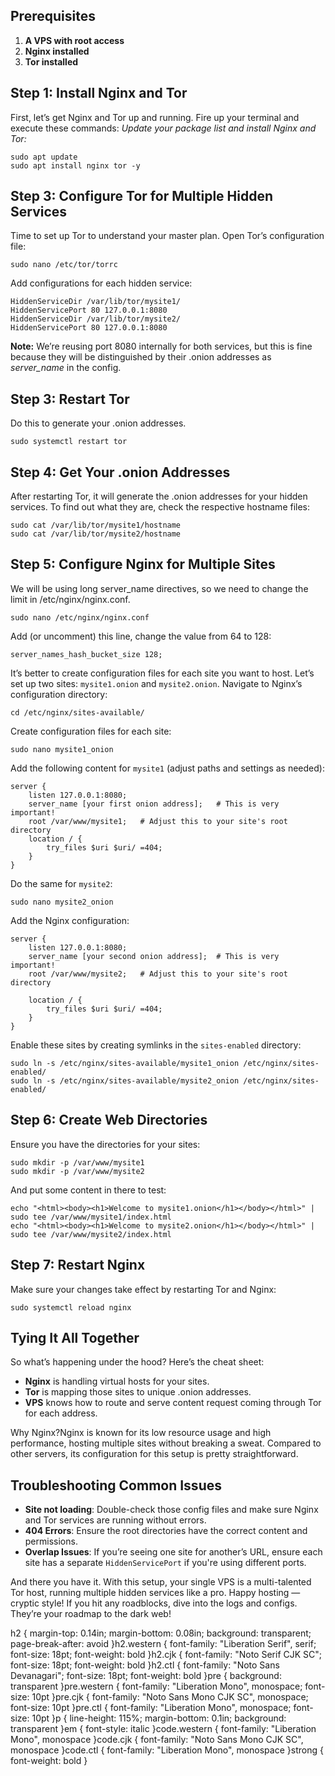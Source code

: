 ## Prerequisites

1.  **A VPS with root access**
2.  **Nginx installed**
3.  **Tor installed**

## Step 1: Install Nginx and Tor

First, let’s get Nginx and Tor up and running. Fire up your terminal and execute these commands:
_Update your package list and install Nginx and Tor:_
```
sudo apt update
sudo apt install nginx tor -y
```
## Step 3: Configure Tor for Multiple Hidden Services

Time to set up Tor to understand your master plan. Open Tor’s configuration file:
```
sudo nano /etc/tor/torrc
```
Add configurations for each hidden service:
```
HiddenServiceDir /var/lib/tor/mysite1/
HiddenServicePort 80 127.0.0.1:8080
HiddenServiceDir /var/lib/tor/mysite2/
HiddenServicePort 80 127.0.0.1:8080
```
**Note:** We’re reusing port 8080 internally for both services, but this is fine because they will be distinguished by their .onion addresses as _server_name_ in the config.

## Step 3: Restart Tor

Do this to generate your .onion addresses.
```
sudo systemctl restart tor
```
## Step 4: Get Your .onion Addresses

After restarting Tor, it will generate the .onion addresses for your hidden services. To find out what they are, check the respective hostname files:
```
sudo cat /var/lib/tor/mysite1/hostname
sudo cat /var/lib/tor/mysite2/hostname
```
## Step 5: Configure Nginx for Multiple Sites
We will be using long server_name directives, so we need to change the limit in /etc/nginx/nginx.conf.
```
sudo nano /etc/nginx/nginx.conf
```
Add (or uncomment) this line, change the value from 64 to 128:
```
server_names_hash_bucket_size 128;
```
It’s better to create configuration files for each site you want to host. Let’s set up two sites: `mysite1.onion` and `mysite2.onion`.
Navigate to Nginx’s configuration directory:
```
cd /etc/nginx/sites-available/
```
Create configuration files for each site:
```
sudo nano mysite1_onion
```
Add the following content for `mysite1` (adjust paths and settings as needed):
```
server {
    listen 127.0.0.1:8080;
    server_name [your first onion address];   # This is very important!
    root /var/www/mysite1;   # Adjust this to your site's root directory
    location / {
        try_files $uri $uri/ =404;
    }
}
```
Do the same for `mysite2`:
```
sudo nano mysite2_onion
```
Add the Nginx configuration:
```
server {
    listen 127.0.0.1:8080;
    server_name [your second onion address];  # This is very important!
    root /var/www/mysite2;   # Adjust this to your site's root directory

    location / {
        try_files $uri $uri/ =404;
    }
}
```
Enable these sites by creating symlinks in the `sites-enabled` directory:
```
sudo ln -s /etc/nginx/sites-available/mysite1_onion /etc/nginx/sites-enabled/
sudo ln -s /etc/nginx/sites-available/mysite2_onion /etc/nginx/sites-enabled/
```
## Step 6: Create Web Directories

Ensure you have the directories for your sites:
```
sudo mkdir -p /var/www/mysite1
sudo mkdir -p /var/www/mysite2
```
And put some content in there to test:
```
echo "<html><body><h1>Welcome to mysite1.onion</h1></body></html>" | sudo tee /var/www/mysite1/index.html
echo "<html><body><h1>Welcome to mysite2.onion</h1></body></html>" | sudo tee /var/www/mysite2/index.html
```
## Step 7: Restart Nginx

Make sure your changes take effect by restarting Tor and Nginx:
```
sudo systemctl reload nginx
```
## Tying It All Together

So what’s happening under the hood? Here’s the cheat sheet:

-   **Nginx** is handling virtual hosts for your sites.
-   **Tor** is mapping those sites to unique .onion addresses.
-   **VPS** knows how to route and serve content request coming through Tor for each address.

Why Nginx?Nginx is known for its low resource usage and high performance, hosting multiple sites without breaking a sweat. Compared to other servers, its configuration for this setup is pretty straightforward.

## Troubleshooting Common Issues

-   **Site not loading**: Double-check those config files and make sure Nginx and Tor services are running without errors.
-   **404 Errors**: Ensure the root directories have the correct content and permissions.
-   **Overlap Issues**: If you’re seeing one site for another’s URL, ensure each site has a separate `HiddenServicePort` if you're using different ports.

And there you have it. With this setup, your single VPS is a multi-talented Tor host, running multiple hidden services like a pro. Happy hosting — cryptic style! If you hit any roadblocks, dive into the logs and configs. They’re your roadmap to the dark web!

h2 { margin-top: 0.14in; margin-bottom: 0.08in; background: transparent; page-break-after: avoid }h2.western { font-family: "Liberation Serif", serif; font-size: 18pt; font-weight: bold }h2.cjk { font-family: "Noto Serif CJK SC"; font-size: 18pt; font-weight: bold }h2.ctl { font-family: "Noto Sans Devanagari"; font-size: 18pt; font-weight: bold }pre { background: transparent }pre.western { font-family: "Liberation Mono", monospace; font-size: 10pt }pre.cjk { font-family: "Noto Sans Mono CJK SC", monospace; font-size: 10pt }pre.ctl { font-family: "Liberation Mono", monospace; font-size: 10pt }p { line-height: 115%; margin-bottom: 0.1in; background: transparent }em { font-style: italic }code.western { font-family: "Liberation Mono", monospace }code.cjk { font-family: "Noto Sans Mono CJK SC", monospace }code.ctl { font-family: "Liberation Mono", monospace }strong { font-weight: bold }
